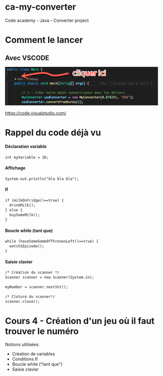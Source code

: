 # ca-my-converter

Code academy - Java - Converter project

# Comment le lancer

## Avec VSCODE

![alt lancement vscode](./documentation/how-to-run.png)

https://code.visualstudio.com/

# Rappel du code déjà vu

#### Déclaration variable

```
int myVariable = 10;
```

#### Affichage

```
System.out.println("bla bla bla");
```

#### If

```
if (milkOnFridge()==true) {
  drinkMilk();
} else {
  buySomeMilk();
}
```

#### Boucle while (tant que)

```
while (haveSomeGameOfThronesLeft()==true) {
  watch1Episode();
}
```

#### Saisie clavier

```
/* Création du scanner */
Scanner scanner = new Scanner(System.in);

myNumber = scanner.nextInt();

/* Cloture du scanner*/
scanner.close();
```

# Cours 4 - Création d'un jeu où il faut trouver le numéro

Notions utilisées:

- Création de variables
- Conditions If
- Boucle while ("tant que")
- Saisie clavier
